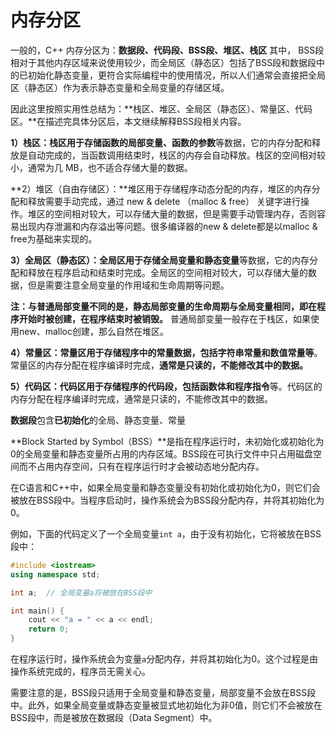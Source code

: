 # 内存分区

一般的，C++ 内存分区为：**数据段、代码段、BSS段、堆区、栈区**
 其中， BSS段相对于其他内存区域来说使用较少，而全局区（静态区）包括了BSS段和数据段中的已初始化静态变量，更符合实际编程中的使用情况，所以人们通常会直接把全局区（静态区）作为表示静态变量和全局变量的存储区域。

因此这里按照实用性总结为：**栈区、堆区、全局区（静态区）、常量区、代码区。**在描述完具体分区后，本文继续解释BSS段相关内容。

**1）栈区：**栈区用于存储函数的**局部变量、函数的参数**等数据，它的内存分配和释放是自动完成的，当函数调用结束时，栈区的内存会自动释放。栈区的空间相对较小，通常为几 MB，也不适合存储大量的数据。

**2）堆区（自由存储区）：**堆区用于存储程序动态分配的内存，堆区的内存分配和释放需要手动完成，通过 new & delete （malloc & free） 关键字进行操作。堆区的空间相对较大，可以存储大量的数据，但是需要手动管理内存，否则容易出现内存泄漏和内存溢出等问题。很多编译器的new & delete都是以malloc & free为基础来实现的。

**3）全局区（静态区）：**全局区用于存储**全局变量和静态变量**等数据，它的内存分配和释放在程序启动和结束时完成。全局区的空间相对较大，可以存储大量的数据，但是需要注意全局变量的作用域和生命周期等问题。

**注：与普通局部变量不同的是，静态局部变量的生命周期与全局变量相同，即在程序开始时被创建，在程序结束时被销毁。**
 普通局部变量一般存在于栈区，如果使用new、malloc创建，那么自然在堆区。

**4）常量区：**常量区用于存储程序中的**常量数据，包括字符串常量和数值常量等**。常量区的内存分配在程序编译时完成，**通常是只读的，不能修改其中的数据。**

**5）代码区：**代码区用于存储程序的代码段，包括**函数体和程序指令**等。代码区的内存分配在程序编译时完成，通常是只读的，不能修改其中的数据。


 **数据段**包含**已初始化**的全局、静态变量、常量

**Block Started by Symbol（BSS）**是指在程序运行时，未初始化或初始化为0的全局变量和静态变量所占用的内存区域。BSS段在可执行文件中只占用磁盘空间而不占用内存空间，只有在程序运行时才会被动态地分配内存。

在C语言和C++中，如果全局变量和静态变量没有初始化或初始化为0，则它们会被放在BSS段中。当程序启动时，操作系统会为BSS段分配内存，并将其初始化为0。

例如，下面的代码定义了一个全局变量`int a`，由于没有初始化，它将被放在BSS段中：

```c++
#include <iostream>
using namespace std;

int a;  // 全局变量a将被放在BSS段中

int main() {
    cout << "a = " << a << endl;
    return 0;
}
```

在程序运行时，操作系统会为变量`a`分配内存，并将其初始化为0。这个过程是由操作系统完成的，程序员无需关心。

需要注意的是，BSS段只适用于全局变量和静态变量，局部变量不会放在BSS段中。此外，如果全局变量或静态变量被显式地初始化为非0值，则它们不会被放在BSS段中，而是被放在数据段（Data Segment）中。